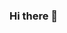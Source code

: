 ### Hi there 👋

<!--
**Abhishekbharti9910/Abhishekbharti9910** is a ✨ _special_ ✨ repository because its `README.md` (this file) appears on your GitHub profile.

Here are some ideas to get you started:

- 🔭 I’m currently working on my future site project
- 🌱 I’m currently learning Javascript
- 👯 I’m looking to collaborate on open source
- 🤔 I’m looking for help with react js
- 💬 Ask me about soft skills
- 📫 How to reach me: Gmail: abhishekbharti9910@gmail.com
- 😄 Pronouns: he/him
- ⚡ Fun fact: coding make me happy!!
-->
